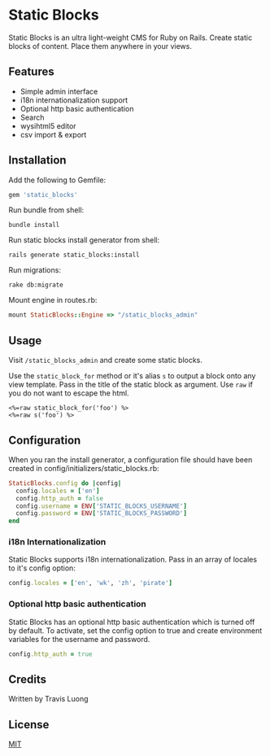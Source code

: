 # Static Blocks

Static Blocks is an ultra light-weight CMS for Ruby on Rails. Create static blocks of content. Place them anywhere in your views.

## Features
* Simple admin interface
* i18n internationalization support
* Optional http basic authentication
* Search
* wysihtml5 editor
* csv import & export

## Installation

Add the following to Gemfile:

```ruby
gem 'static_blocks'
```

Run bundle from shell:

```shell
bundle install
```

Run static blocks install generator from shell:

```shell
rails generate static_blocks:install
```

Run migrations:

```shell
rake db:migrate
```

Mount engine in routes.rb:

```ruby
mount StaticBlocks::Engine => "/static_blocks_admin"
```

## Usage

Visit `/static_blocks_admin` and create some static blocks.

Use the `static_block_for` method or it's alias `s` to output a block onto any view template. Pass in the title of the static block as argument. Use `raw` if you do not want to escape the html.

```
<%=raw static_block_for('foo') %>
<%=raw s('foo') %>
```

## Configuration

When you ran the install generator, a configuration file should have been created in config/initializers/static_blocks.rb:

```ruby
StaticBlocks.config do |config|
  config.locales = ['en']
  config.http_auth = false
  config.username = ENV['STATIC_BLOCKS_USERNAME']
  config.password = ENV['STATIC_BLOCKS_PASSWORD']
end
```

### i18n Internationalization

Static Blocks supports i18n internationalization. Pass in an array of locales to it's config option:

```ruby
config.locales = ['en', 'wk', 'zh', 'pirate']
```

### Optional http basic authentication

Static Blocks has an optional http basic authentication which is turned off by default. To activate, set the config option to true and create environment variables for the username and password.

```ruby
config.http_auth = true
```

## Credits
Written by Travis Luong

## License
[MIT](http://opensource.org/licenses/MIT)
